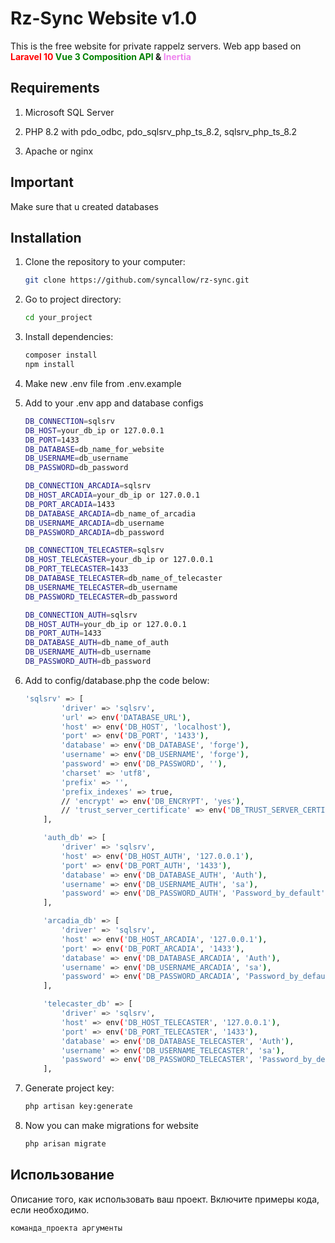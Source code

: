 # Rz-Sync Website v1.0

This is the free website for private rappelz servers.
Web app based on <strong><span style="color: red">Laravel 10</span> <span style="color: green">Vue 3 Composition API</span> & <span style="color: violet">Inertia</span></strong>

## Requirements

1. Microsoft SQL Server

2. PHP 8.2 with pdo_odbc, pdo_sqlsrv_php_ts_8.2, sqlsrv_php_ts_8.2

3. Apache or nginx

## Important

Make sure that u created databases

## Installation

1. Clone the repository to your computer:

    ```bash
    git clone https://github.com/syncallow/rz-sync.git
    ```

2. Go to project directory:

    ```bash
    cd your_project
    ```

3. Install dependencies:

    ```bash
    composer install
    npm install
    ```
4. Make new .env file from .env.example

5. Add to your .env app and database configs

    ```bash
    DB_CONNECTION=sqlsrv
    DB_HOST=your_db_ip or 127.0.0.1
    DB_PORT=1433
    DB_DATABASE=db_name_for_website
    DB_USERNAME=db_username
    DB_PASSWORD=db_password
    
    DB_CONNECTION_ARCADIA=sqlsrv
    DB_HOST_ARCADIA=your_db_ip or 127.0.0.1
    DB_PORT_ARCADIA=1433
    DB_DATABASE_ARCADIA=db_name_of_arcadia
    DB_USERNAME_ARCADIA=db_username
    DB_PASSWORD_ARCADIA=db_password
    
    DB_CONNECTION_TELECASTER=sqlsrv
    DB_HOST_TELECASTER=your_db_ip or 127.0.0.1
    DB_PORT_TELECASTER=1433
    DB_DATABASE_TELECASTER=db_name_of_telecaster
    DB_USERNAME_TELECASTER=db_username
    DB_PASSWORD_TELECASTER=db_password
    
    DB_CONNECTION_AUTH=sqlsrv
    DB_HOST_AUTH=your_db_ip or 127.0.0.1
    DB_PORT_AUTH=1433
    DB_DATABASE_AUTH=db_name_of_auth
    DB_USERNAME_AUTH=db_username
    DB_PASSWORD_AUTH=db_password
    ```

6. Add to config/database.php the code below:
    ```bash
    'sqlsrv' => [
            'driver' => 'sqlsrv',
            'url' => env('DATABASE_URL'),
            'host' => env('DB_HOST', 'localhost'),
            'port' => env('DB_PORT', '1433'),
            'database' => env('DB_DATABASE', 'forge'),
            'username' => env('DB_USERNAME', 'forge'),
            'password' => env('DB_PASSWORD', ''),
            'charset' => 'utf8',
            'prefix' => '',
            'prefix_indexes' => true,
            // 'encrypt' => env('DB_ENCRYPT', 'yes'),
            // 'trust_server_certificate' => env('DB_TRUST_SERVER_CERTIFICATE', 'false'),
        ],

        'auth_db' => [
            'driver' => 'sqlsrv',
            'host' => env('DB_HOST_AUTH', '127.0.0.1'),
            'port' => env('DB_PORT_AUTH', '1433'),
            'database' => env('DB_DATABASE_AUTH', 'Auth'),
            'username' => env('DB_USERNAME_AUTH', 'sa'),
            'password' => env('DB_PASSWORD_AUTH', 'Password_by_default'),
        ],

        'arcadia_db' => [
            'driver' => 'sqlsrv',
            'host' => env('DB_HOST_ARCADIA', '127.0.0.1'),
            'port' => env('DB_PORT_ARCADIA', '1433'),
            'database' => env('DB_DATABASE_ARCADIA', 'Auth'),
            'username' => env('DB_USERNAME_ARCADIA', 'sa'),
            'password' => env('DB_PASSWORD_ARCADIA', 'Password_by_default'),
        ],

        'telecaster_db' => [
            'driver' => 'sqlsrv',
            'host' => env('DB_HOST_TELECASTER', '127.0.0.1'),
            'port' => env('DB_PORT_TELECASTER', '1433'),
            'database' => env('DB_DATABASE_TELECASTER', 'Auth'),
            'username' => env('DB_USERNAME_TELECASTER', 'sa'),
            'password' => env('DB_PASSWORD_TELECASTER', 'Password_by_default'),
        ],
    ```

6. Generate project key:
    ```bash
    php artisan key:generate
    ```

7. Now you can make migrations for website
    ```bash
    php arisan migrate
    ```
## Использование

Описание того, как использовать ваш проект. Включите примеры кода, если необходимо.

```bash
команда_проекта аргументы
